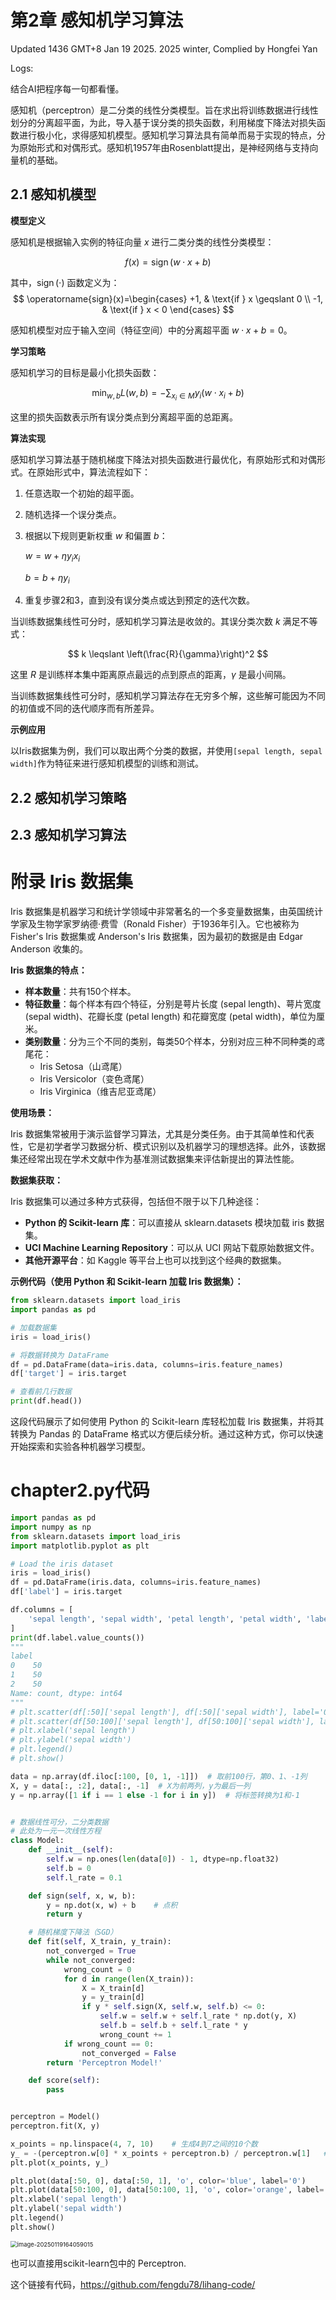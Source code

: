 # 第2章 感知机学习算法

Updated 1436 GMT+8 Jan 19 2025.
2025 winter, Complied by Hongfei Yan



Logs:

结合AI把程序每一句都看懂。



感知机（perceptron）是二分类的线性分类模型。旨在求出将训练数据进行线性划分的分离超平面，为此，导入基于误分类的损失函数，利用梯度下降法对损失函数进行极小化，求得感知机模型。感知机学习算法具有简单而易于实现的特点，分为原始形式和对偶形式。感知机1957年由Rosenblatt提出，是神经网络与支持向量机的基础。



## 2.1 感知机模型

**模型定义**

感知机是根据输入实例的特征向量 $x$ 进行二类分类的线性分类模型： 

$$ f(x) = \operatorname{sign}(w \cdot x + b) $$ 

其中，$\operatorname{sign}(\cdot)$ 函数定义为： $$ \operatorname{sign}(x)=\begin{cases} +1, & \text{if } x \geqslant 0 \\ -1, & \text{if } x < 0 \end{cases} $$ 

感知机模型对应于输入空间（特征空间）中的分离超平面 $w \cdot x + b = 0$。 



**学习策略** 

感知机学习的目标是最小化损失函数： 

$$ \min_{w, b} L(w, b) = -\sum_{x_i \in M} y_i (w \cdot x_i + b) $$ 

这里的损失函数表示所有误分类点到分离超平面的总距离。 



**算法实现** 

感知机学习算法基于随机梯度下降法对损失函数进行最优化，有原始形式和对偶形式。在原始形式中，算法流程如下： 

1. 任意选取一个初始的超平面。 

2. 随机选择一个误分类点。 

3. 根据以下规则更新权重 $w$ 和偏置 $b$：   

   $w = w + \eta y_i x_i$  

   $b = b + \eta y_i$ 

4. 重复步骤2和3，直到没有误分类点或达到预定的迭代次数。 

当训练数据集线性可分时，感知机学习算法是收敛的。其误分类次数 $k$ 满足不等式： 

$$ k \leqslant \left(\frac{R}{\gamma}\right)^2 $$ 

这里 $R$ 是训练样本集中距离原点最远的点到原点的距离，$\gamma$ 是最小间隔。

当训练数据集线性可分时，感知机学习算法存在无穷多个解，这些解可能因为不同的初值或不同的迭代顺序而有所差异。 



**示例应用** 

以Iris数据集为例，我们可以取出两个分类的数据，并使用`[sepal length, sepal width]`作为特征来进行感知机模型的训练和测试。



## 2.2 感知机学习策略



## 2.3 感知机学习算法





# 附录 Iris 数据集

Iris 数据集是机器学习和统计学领域中非常著名的一个多变量数据集，由英国统计学家及生物学家罗纳德·费雪（Ronald Fisher）于1936年引入。它也被称为 Fisher's Iris 数据集或 Anderson's Iris 数据集，因为最初的数据是由 Edgar Anderson 收集的。

**Iris 数据集的特点：**

- **样本数量**：共有150个样本。
- **特征数量**：每个样本有四个特征，分别是萼片长度 (sepal length)、萼片宽度 (sepal width)、花瓣长度 (petal length) 和花瓣宽度 (petal width)，单位为厘米。
- **类别数量**：分为三个不同的类别，每类50个样本，分别对应三种不同种类的鸢尾花：
  - Iris Setosa（山鸢尾）
  - Iris Versicolor（变色鸢尾）
  - Iris Virginica（维吉尼亚鸢尾）

**使用场景：**

Iris 数据集常被用于演示监督学习算法，尤其是分类任务。由于其简单性和代表性，它是初学者学习数据分析、模式识别以及机器学习的理想选择。此外，该数据集还经常出现在学术文献中作为基准测试数据集来评估新提出的算法性能。

**数据集获取：**

Iris 数据集可以通过多种方式获得，包括但不限于以下几种途径：

- **Python 的 Scikit-learn 库**：可以直接从 sklearn.datasets 模块加载 iris 数据集。
- **UCI Machine Learning Repository**：可以从 UCI 网站下载原始数据文件。
- **其他开源平台**：如 Kaggle 等平台上也可以找到这个经典的数据集。

**示例代码（使用 Python 和 Scikit-learn 加载 Iris 数据集）：**

```python
from sklearn.datasets import load_iris
import pandas as pd

# 加载数据集
iris = load_iris()

# 将数据转换为 DataFrame
df = pd.DataFrame(data=iris.data, columns=iris.feature_names)
df['target'] = iris.target

# 查看前几行数据
print(df.head())
```

这段代码展示了如何使用 Python 的 Scikit-learn 库轻松加载 Iris 数据集，并将其转换为 Pandas 的 DataFrame 格式以方便后续分析。通过这种方式，你可以快速开始探索和实验各种机器学习模型。





# chapter2.py代码

```python
import pandas as pd
import numpy as np
from sklearn.datasets import load_iris
import matplotlib.pyplot as plt

# Load the iris dataset
iris = load_iris()
df = pd.DataFrame(iris.data, columns=iris.feature_names)
df['label'] = iris.target

df.columns = [
    'sepal length', 'sepal width', 'petal length', 'petal width', 'label'
]
print(df.label.value_counts())
"""
label
0    50
1    50
2    50
Name: count, dtype: int64
"""
# plt.scatter(df[:50]['sepal length'], df[:50]['sepal width'], label='0')
# plt.scatter(df[50:100]['sepal length'], df[50:100]['sepal width'], label='1')
# plt.xlabel('sepal length')
# plt.ylabel('sepal width')
# plt.legend()
# plt.show()

data = np.array(df.iloc[:100, [0, 1, -1]])  # 取前100行，第0、1、-1列
X, y = data[:, :2], data[:, -1]  # X为前两列，y为最后一列
y = np.array([1 if i == 1 else -1 for i in y])  # 将标签转换为1和-1


# 数据线性可分，二分类数据
# 此处为一元一次线性方程
class Model:
    def __init__(self):
        self.w = np.ones(len(data[0]) - 1, dtype=np.float32)
        self.b = 0
        self.l_rate = 0.1

    def sign(self, x, w, b):
        y = np.dot(x, w) + b    # 点积
        return y

    # 随机梯度下降法（SGD）
    def fit(self, X_train, y_train):
        not_converged = True
        while not_converged:
            wrong_count = 0
            for d in range(len(X_train)):
                X = X_train[d]
                y = y_train[d]
                if y * self.sign(X, self.w, self.b) <= 0:
                    self.w = self.w + self.l_rate * np.dot(y, X)
                    self.b = self.b + self.l_rate * y
                    wrong_count += 1
            if wrong_count == 0:
                not_converged = False
        return 'Perceptron Model!'

    def score(self):
        pass


perceptron = Model()
perceptron.fit(X, y)

x_points = np.linspace(4, 7, 10)    # 生成4到7之间的10个数
y_ = -(perceptron.w[0] * x_points + perceptron.b) / perceptron.w[1]   # 二维坐标系中的直线方程
plt.plot(x_points, y_)

plt.plot(data[:50, 0], data[:50, 1], 'o', color='blue', label='0')
plt.plot(data[50:100, 0], data[50:100, 1], 'o', color='orange', label='1')
plt.xlabel('sepal length')
plt.ylabel('sepal width')
plt.legend()
plt.show()

```



<img src="https://raw.githubusercontent.com/GMyhf/img/main/img/image-20250119164059015.png" alt="image-20250119164059015" style="zoom: 67%;" />



也可以直接用scikit-learn包中的 Perceptron.

这个链接有代码，https://github.com/fengdu78/lihang-code/
